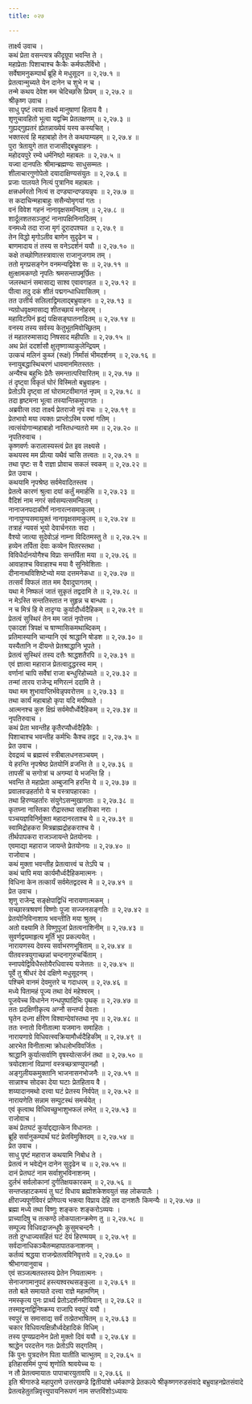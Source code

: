 ```yaml
---
title: ०२७

---
```

तार्क्ष्य उवाच ।  
कथं प्रेता वसन्त्यत्र कीदृग्रूपा भवन्ति ते ।  
महाप्रेताः पिशाचाश्च कैःकैः कर्मफलैर्विभो ।  
सर्वेषामनुकम्पार्थं ब्रूहि मे मधुसूदन ॥ २,२७.१ ॥  
प्रेतत्वान्मुच्यते येन दानेन च शुभे न च ।  
तन्मे कथय देवेश मम चेदिच्छसि प्रियम् ॥ २,२७.२ ॥  
श्रीकृष्ण उवाच ।  
साधु पृष्टं त्वया तार्क्ष्य मानुषाणां हिताय वै ।  
शृणुचावहितो भूत्वा यद्वच्मि प्रेतलक्षणम् ॥ २,२७.३ ॥  
गुह्यद्गुह्यतरं ह्येतन्नाख्येयं यस्य कस्यचित् ।  
भक्तस्त्वं हि महाबाहो तेन ते कथयाम्यहम् ॥ २,२७.४ ॥  
पुरा त्रेतायुगे तात राजासीद्बभ्रुवाहनः ।  
महोदयपुरे रम्ये धर्मनिष्ठो महाबलः ॥ २,२७.५ ॥  
यज्वा दानपतिः श्रीमान्ब्रह्मण्यः साधुसम्मतः ।  
शीलाचारगुणोपेतो दयादाक्षिण्यसंयुतः ॥ २,२७.६ ॥  
प्रजाः पालयते नित्यं पुत्रानिव महाबलः ।  
क्षत्त्रधर्मरतो नित्यं स दण्ड्यान्दण्डयन्नृपः ॥ २,२७.७ ॥  
स कदाचिन्महाबाहुः ससैन्योमृगयां गतः ।  
वनं विवेश गहनं नानावृक्षसमन्वितम् ॥ २,२७.८ ॥  
शार्दूलशतसञ्जुष्टं नानापक्षिनिनादितम् ।  
वनमध्ये तदा राजा मृगं दूरादपश्यत ॥ २,२७.९ ॥  
तेन विद्धो मृगोऽतीव बाणेन सुदृढेन च ।  
बाणमादाय तं तस्य स वनेऽदर्शनं ययौ ॥ २,२७.१० ॥  
कक्षे तच्छोणितस्त्रावात्स राजानुजगाम तम् ।  
ततो मृगप्रसङ्गेन वनमन्यद्विवेश सः ॥ २,२७.११ ॥  
क्षुत्क्षामकण्ठो नृपतिः श्रमसन्तापमूर्छितः ।  
जलस्थानं समासाद्य साश्व एवावगाहत ॥ २,२७.१२ ॥  
पीत्वा तदु दकं शीतं पद्मगन्धाधिवासितम् ।  
तत उत्तीर्य सलिलाद्विमलाद्बभ्रुवाहनः ॥ २,२७.१३ ॥  
न्यग्रोधवृक्षमासाद्य शीतच्छायं मनोहरम् ।  
महाविटपिनं हृद्यं पक्षिसङ्घातनादितम् ॥ २,२७.१४ ॥  
वनस्य तस्य सर्वस्य केतुभूतमिवोच्छ्रितम् ।  
तं महातरुमासाद्य निषसाद महीपतिः ॥ २,२७.१५ ॥  
अथ प्रेतं ददर्शासौ क्षुत्तृष्णाव्याकुलेन्द्रियम् ।  
उत्कचं मलिनं कुब्जं (रूक्षं) निर्मांसं भीमदर्शनम् ॥ २,२७.१६ ॥  
स्नायुबद्धास्थिचरणं धावमानमितस्ततः ।  
अन्यैश्च बहुभिः प्रेतैः समन्तात्परिवारितम् ॥ २,२७.१७ ॥  
तं दृष्ट्वा विकृतं घोरं विस्मितो बभ्रुवाहनः ।  
प्रेतोऽपि दृष्ट्वा तां घोरामटवीमागतं नृपम् ॥ २,२७.१८ ॥  
तदा हृष्टमना भूत्वा तस्यान्तिकमुपागतः ।  
अब्रवीत्स तदा तार्क्ष्य प्रेतराजो नृपं वचः ॥ २,२७.१९ ॥  
प्रेतभावो मया त्यक्तः प्राप्तोऽस्मि परमां गतिम् ।  
त्वत्संयोगान्महाबाहो नास्तिधन्यतरो मम ॥ २,२७.२० ॥  
नृपतिरुवाच ।  
कृष्णवर्णः करालास्यस्त्वं प्रेत इव लक्ष्यसे ।  
कथयस्व मम प्रीत्या यथैवं चासि तत्त्वतः ॥ २,२७.२१ ॥  
तथा पृष्टः स वै राज्ञा प्रोवाच सकलं स्वकम् ॥ २,२७.२२ ॥  
प्रेत उवाच ।  
कथयामि नृपश्रेष्ठ सर्वमेवादितस्तव ।  
प्रेतत्वे कारणं श्रुत्वा दयां कर्तुं ममार्हसि ॥ २,२७.२३ ॥  
वैदिशं नाम नगरं सर्वसम्पत्समन्वितम् ।  
नानाजनपदाकीर्णं नानारत्नसमाकुलम् ।  
नानापुण्यसमायुक्तं नानावृक्षसमाकुलम् ॥ २,२७.२४ ॥  
तत्राहं न्यवसं भूयो देवार्चनरतः सदा ।  
वैश्यो जात्या सुदेवोऽहं नाम्ना विदितमस्तु ते ॥ २,२७.२५ ॥  
हव्येन तर्पिता देवाः कव्येन पितरस्तथा ।  
विविधैर्दानयोगैश्च विप्राः सन्तर्पिता मया ॥ २,२७.२६ ॥  
आवाहाश्च विवाहाश्च मया वै सुनिवेशिताः ।  
दीनानाथविशिष्टेभ्यो मया दत्तमनेकधा ॥ २,२७.२७ ॥  
तत्सर्वं विफलं तात मम दैवादुपागतम् ।  
यथा मे निष्फलं जातं सुकृतं तद्वदामि ते ॥ २,२७.२८ ॥  
न मेऽस्ति सन्ततिस्तात न सुहृन्न च बान्धवः ।  
न च मित्रं हि मे तादृग्यः कुर्यादौर्ध्वदैहिकम् ॥ २,२७.२९ ॥  
प्रेतत्वं सुस्थिरं तेन मम जातं नृपोत्तम ।  
एकादशं त्रिपक्षं च षाण्मासिकमथाब्दिकम् ।  
प्रतिमास्यानि चान्यानि एवं श्राद्धानि षोडश ॥ २,२७.३० ॥  
यस्यैतानि न दीयन्ते प्रेतश्राद्धानि भूपते ।  
प्रेतत्वं सुस्थिरं तस्य दत्तैः श्राद्धशतैरपि ॥ २,२७.३१ ॥  
एवं ज्ञात्वा महाराज प्रेतत्वादुद्धरस्व माम् ।  
वर्णानां चापि सर्वेषां राजा बन्धुरिहोच्यते ॥ २,२७.३२ ॥  
तन्मां तारय राजेन्द्र मणिरत्नं ददामि ते ।  
यथा मम शुभावाप्तिर्भवेन्नृपवरोत्तम ॥ २,२७.३३ ॥  
तथा कार्यं महाबाहो कृपा यदि मयीष्यते ।  
आत्मनश्च कुरु क्षिप्रं सर्वमेवौर्ध्वेदैहिकम् ॥ २,२७.३४ ॥  
नृपतिरुवाच ।  
कथं प्रेता भवन्तीह कृतैरप्यौर्ध्वदैहिकैः ।  
पिशाचाश्च भवन्तीह कर्मभिः कैश्च तद्वद ॥ २,२७.३५ ॥  
प्रेत उवाच ।  
देवद्रव्यं च ब्रह्मस्वं स्त्रीबालधनसञ्चयम् ।  
ये हरन्ति नृपश्रेष्ठ प्रेतयोनिं व्रजन्ति ते ॥ २,२७.३६ ॥  
तापसीं च सगोत्रां च अगम्यां ये भजन्ति हि ।  
भवन्ति ते महाप्रेता अम्बुजानि हरन्ति ये ॥ २,२७.३७ ॥  
प्रवालवज्रहर्तारो ये च वस्त्रापहारकाः ।  
तथा हिरण्यहर्तारः संयुगेऽसन्मुखागताः ॥ २,२७.३८ ॥  
कृतघ्ना नास्तिका रौद्रास्तथा साहसिका नराः ।  
पञ्चयज्ञविनिर्मुक्ता महादानरताश्च ये ॥ २,२७.३९ ॥  
स्वामिद्रोहकरा मित्रब्राह्मद्रोहकराश्च ये ।  
तीर्थपापकरा राजञ्जायन्ते प्रेतयोनयः ।  
एवमाद्या महाराज जायन्ते प्रेतयोनयः ॥ २,२७.४० ॥  
राजोवाच ।  
कथं मुक्ता भवन्तीह प्रेतत्वात्त्वं च तेऽपि च ।  
कथं चापि मया कार्यमौर्ध्वदैहिकमात्मनः ।  
विधिना केन तत्कार्यं सर्वमेतद्वदस्व मे ॥ २,२७.४१ ॥  
प्रेत उवाच ।  
शृणु राजेन्द्र सङ्क्षेपाद्विधिं नारायणात्मकम् ।  
सच्छास्त्रश्रवणं विष्णोः पूजा सज्जनसङ्गतिः ॥ २,२७.४२ ॥  
प्रेतयोनिविनाशाय भवन्तीति मया श्रुतम् ।  
अतो वक्ष्यामि ते विष्णुपूजां प्रेतत्वनाशिनीम् ॥ २,२७.४३ ॥  
सुवर्णद्वयमाहृत्य मूर्तिं भूप प्रकल्पयेत् ।  
नारायणस्य देवस्य सर्वाभरणभूषिताम् ॥ २,२७.४४ ॥  
पीतवस्त्रयुगाच्छन्नां चन्दनागुरुचर्चिताम् ।  
स्नापयेद्विविधैस्तोयैरधिवास्य यजेत्ततः ॥ २,२७.४५ ॥  
पूर्वे तु श्रीधरं देवं दक्षिणे मधुसूदनम् ।  
पश्चिमे वानमं देवमुत्तरे च गदाधरम् ॥ २,२७.४६ ॥  
मध्ये पितामहं पूज्य तथा देवं महेश्वरम् ।  
पूजयेच्च विधानेन गन्धपुष्पादिभिः पृथक् ॥ २,२७.४७ ॥  
ततः प्रदक्षिणीकृत्य अग्नौ सन्तर्प्य देवताः ।  
घृतेन दध्ना क्षीरेण विश्वान्देवांस्तथा नृप ॥ २,२७.४८ ॥  
ततः स्नातो विनीतात्मा यजमानः समाहितः ।  
नारायणाग्रे विधिवत्स्वक्रियामौर्ध्वदैहिकीम् ॥ २,२७.४९ ॥  
आरभेत विनीतात्मा क्रोधलोभविवर्जितः ।  
श्राद्धानि कुर्यात्सर्वाणि वृषस्योत्सर्जनं तथा ॥ २,२७.५० ॥  
त्रयोदशानां विप्राणां वस्त्रच्छत्राण्युपानहौ ।  
अङ्गुलीयकमुक्तानि भाजनासनभोजनैः ॥ २,२७.५१ ॥  
सान्नाश्च सोदका देया घटाः प्रेतहिताय वै ।  
शय्यादानमथो दत्त्वा घटं प्रेतस्य निर्वपेत् ॥ २,२७.५२ ॥  
नारायणेति सन्नाम सम्पुटस्थं समर्चयेत् ।  
एवं कृत्वाथ विधिवच्छुभाशुभफलं लभेत् ॥ २,२७.५३ ॥  
राजोवाच ।  
कथं प्रेतघटं कुर्याद्दद्यात्केन विधानतः ।  
ब्रूहि सर्वानुकम्पार्थं घटं प्रेतविमुक्तिदम् ॥ २,२७.५४ ॥  
प्रेत उवाच ।  
साधु पृष्टं महाराज कथयामि निबोध ते ।  
प्रेतत्वं न भवेद्येन दानेन सुदृढेन च ॥ २,२७.५५ ॥  
दानं प्रेतघटं नाम सर्वाशुभविनाशनम् ।  
दुर्लभं सर्वलोकानां दुर्गतिक्षयकारकम् ॥ २,२७.५६ ॥  
सन्तप्तहाटकमयं तु घटं विधाय ब्रह्मोशकेशवयुतं सह लोकपालैः ।  
क्षीराज्यपूर्णविवरं प्रणिपत्य भक्त्या विप्राय देहि तव दानशतैः किमन्यैः ॥ २,२७.५७ ॥  
ब्रह्मा मध्ये तथा विष्णुः शङ्करः शङ्करोऽव्ययः ।  
प्राच्यादिषु च तत्कण्ठे लोकपालान्क्रमेण तु ॥ २,२७.५८ ॥  
सम्पूज्य विधिवद्राजन्धूपैः कुसुमचन्दनैः ।  
ततो दुग्धाज्यसहितं घटं देयं हिरण्मयम् ॥ २,२७.५९ ॥  
सर्वदानाधिकञ्चैतन्महापातकनाशनम् ।  
कर्तव्यं श्रद्धया राजन्प्रेतत्वविनिवृत्तये ॥ २,२७.६० ॥  
श्रीभागवानुवाच ।  
एवं सञ्जल्षतस्तस्य प्रेतेन नियतात्मनः ।  
सेनाजगामानुपदं हस्त्यश्वरथसङ्कुला ॥ २,२७.६१ ॥  
ततो बले समायाते दत्त्वा राज्ञे महामणिम् ।  
नमस्कृत्य पुनः प्रार्थ्य प्रेतोऽदर्शनमीयिवान् ॥ २,२७.६२ ॥  
तस्माद्वनाद्विनिष्क्रम्य राजापि स्वपुरं ययौ ।  
स्वपुरं स समासाद्य सर्वं तत्प्रेतभाषितम् ॥ २,२७.६३ ॥  
चकार विधिवत्पक्षिन्नौर्ध्वदेहादिकं विधिम् ।  
तस्य पुण्यप्रदानेन प्रेतो मुक्तो दिवं ययौ ॥ २,२७.६४ ॥  
श्राद्धेन परदत्तेन गतः प्रेतोऽपि सद्गतिम् ।  
किं पुनः पुत्रदत्तेन पिता यातीति चात्भुतम् ॥ २,२७.६५ ॥  
इतिहासमिमं पुण्यं शृणोति श्रावयेच्च यः ।  
न तौ प्रेतत्वमायातः पापाचारयुतावपि ॥ २,२७.६६ ॥  
इति श्रीगारुडे महापुराणे उत्तरखण्डे द्वितीयांशे धर्मकाण्डे प्रेतकल्पे श्रीकृष्णगरुडसंवादे बभ्रुवाहनप्रेतसंवादे प्रेतत्वहेतुतन्निवृत्त्युपायनिरूपणं नाम सप्तविंशोऽध्यायः